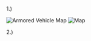 1.) 

![Armored Vehicle Map](http://i.imgur.com/SrWo72j.png)
![Map](http://i.imgur.com/JM1G6os.png)
     
     
2.) 
